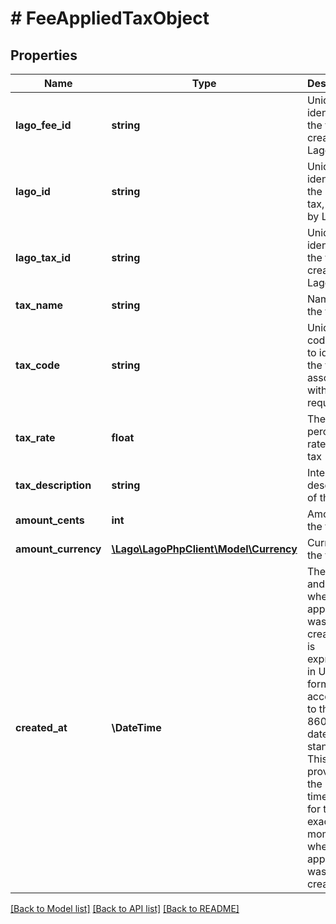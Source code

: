 # # FeeAppliedTaxObject

## Properties

Name | Type | Description | Notes
------------ | ------------- | ------------- | -------------
**lago_fee_id** | **string** | Unique identifier of the fee, created by Lago. | [optional]
**lago_id** | **string** | Unique identifier of the applied tax, created by Lago. | [optional]
**lago_tax_id** | **string** | Unique identifier of the tax, created by Lago. | [optional]
**tax_name** | **string** | Name of the tax. | [optional]
**tax_code** | **string** | Unique code used to identify the tax associated with the API request. | [optional]
**tax_rate** | **float** | The percentage rate of the tax | [optional]
**tax_description** | **string** | Internal description of the taxe | [optional]
**amount_cents** | **int** | Amount of the tax | [optional]
**amount_currency** | [**\Lago\LagoPhpClient\Model\Currency**](Currency.md) | Currency of the tax | [optional]
**created_at** | **\DateTime** | The date and time when the applied tax was created. It is expressed in UTC format according to the ISO 8601 datetime standard. This field provides the timestamp for the exact moment when the applied tax was initially created. | [optional]

[[Back to Model list]](../../README.md#models) [[Back to API list]](../../README.md#endpoints) [[Back to README]](../../README.md)
